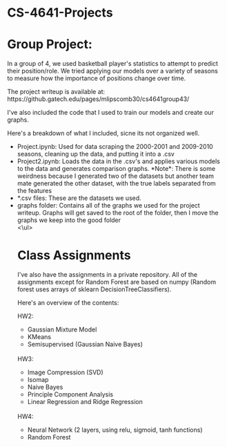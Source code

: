# CS-4641-Projects
<h1> Group Project: </h1>
<p>In a group of 4, we used basketball player's statistics to attempt to predict their position/role. We tried applying our models over a variety of seasons to measure how the importance of positions change over time.</p>
<p>The project writeup is available at: https://github.gatech.edu/pages/mlipscomb30/cs4641group43/ </p>
<p>I've also included the code that I used to train our models and create our graphs.</p> 
<p>Here's a breakdown of what I included, sicne its not organized well.</p>
<ul>
  <li>Project.ipynb: Used for data scraping the 2000-2001 and 2009-2010 seasons, cleaning up the data, and putting it into a .csv</li>
  <li>Project2.ipynb: Loads the data in the .csv's and applies various models to the data and generates comparison graphs. *Note*: There is some weirdness because I generated two of the datasets but another team mate generated the other dataset, with the true labels separated from the features</li>
  <li>*.csv files: These are the datasets we used.</li>
  <li>graphs folder: Contains all of the graphs we used for the project writeup. Graphs will get saved to the root of the folder, then I move the graphs we keep into the good folder</li>
<\ul>
<h1> Class Assignments </h1>
<p>
I've also have the assignments in a private repository. All of the assignments except for Random Forest are based on numpy (Random forest uses arrays of sklearn DecisionTreeClassifiers).</p>
<p>Here's an overview of the contents:</p> 
HW2: <br>
  <ul>
  <li>Gaussian Mixture Model</li>
  <li>KMeans</li>
  <li>Semisupervised (Gaussian Naive Bayes)<br></li>
  </ul>
  <br>
HW3: <br>
  <ul>
  <li>Image Compression (SVD)</li>
  <li>Isomap</li>
  <li>Naive Bayes</li>
  <li>Principle Component Analysis</li>
  <li>Linear Regression and Ridge Regression</li>
  </ul>
  <br>
HW4: <br>
  <ul>
  <li>Neural Network (2 layers, using relu, sigmoid, tanh functions)</li>
  <li>Random Forest </li>
  </ul>

